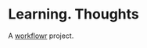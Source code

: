 # Learning. Thoughts

A [workflowr][] project.

[workflowr]: https://github.com/jdblischak/workflowr
